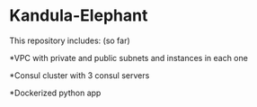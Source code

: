 # Kandula-Elephant
This repository includes: (so far)

*VPC with private and public subnets and instances in each one 

*Consul cluster with 3 consul servers

*Dockerized python app


